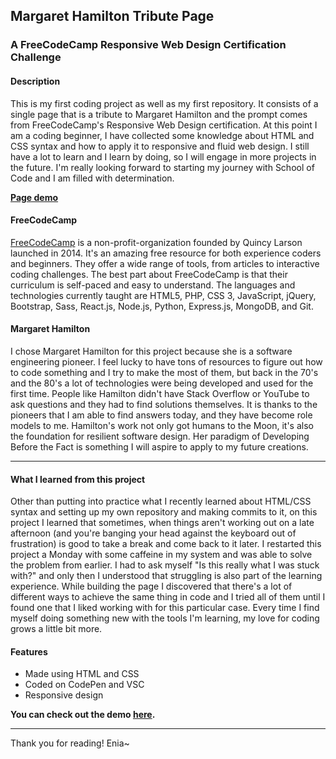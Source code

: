 ## Margaret Hamilton Tribute Page

### A FreeCodeCamp Responsive Web Design Certification Challenge

#### Description

This is my first coding project as well as my first repository. It consists of a single page that is a tribute to Margaret Hamilton and the prompt comes from FreeCodeCamp's Responsive Web Design certification. At this point I am a coding beginner, I have collected some knowledge about HTML and CSS syntax and how to apply it to responsive and fluid web design. I still have a lot to learn and I learn by doing, so I will engage in more projects in the future. I'm really looking forward to starting my journey with School of Code and I am filled with determination.

**[Page demo](https://codepen.io/EniaBee/full/MWvmNBx)**

#### FreeCodeCamp

[FreeCodeCamp](https://www.freecodecamp.org/) is a non-profit-organization founded by Quincy Larson launched in 2014. It's an amazing free resource for both experience coders and beginners. They offer a wide range of tools, from articles to interactive coding challenges. The best part about FreeCodeCamp is that their curriculum is self-paced and easy to understand. The languages and technologies currently taught are HTML5, PHP, CSS 3, JavaScript, jQuery, Bootstrap, Sass, React.js, Node.js, Python, Express.js, MongoDB, and Git.

#### Margaret Hamilton

I chose Margaret Hamilton for this project because she is a software engineering pioneer. I feel lucky to have tons of resources to figure out how to code something and I try to make the most of them, but back in the 70's and the 80's a lot of technologies were being developed and used for the first time. People like Hamilton didn't have Stack Overflow or YouTube to ask questions and they had to find solutions themselves. It is thanks to the pioneers that I am able to find answers today, and they have become role models to me. Hamilton's work not only got humans to the Moon, it's also the foundation for resilient software design. Her paradigm of Developing Before the Fact is something I will aspire to apply to my future creations.

---
  
#### What I learned from this project

Other than putting into practice what I recently learned about HTML/CSS syntax and setting up my own repository and making commits to it, on this project I learned that sometimes, when things aren't working out on a late afternoon (and you're banging your head against the keyboard out of frustration) is good to take a break and come back to it later. I restarted this project a Monday with some caffeine in my system and was able to solve the problem from earlier. I had to ask myself "Is this really what I was stuck with?" and only then I understood that struggling is also part of the learning experience. While building the page I discovered that there's a lot of different ways to achieve the same thing in code and I tried all of them until I found one that I liked working with for this particular case. Every time I find myself doing something new with the tools I'm learning, my love for coding grows a little bit more.  
  
#### Features
* Made using HTML and CSS 
* Coded on CodePen and VSC
* Responsive design

**You can check out the demo [here](https://codepen.io/EniaBee/full/MWvmNBx).**

---

Thank you for reading!
Enia~
